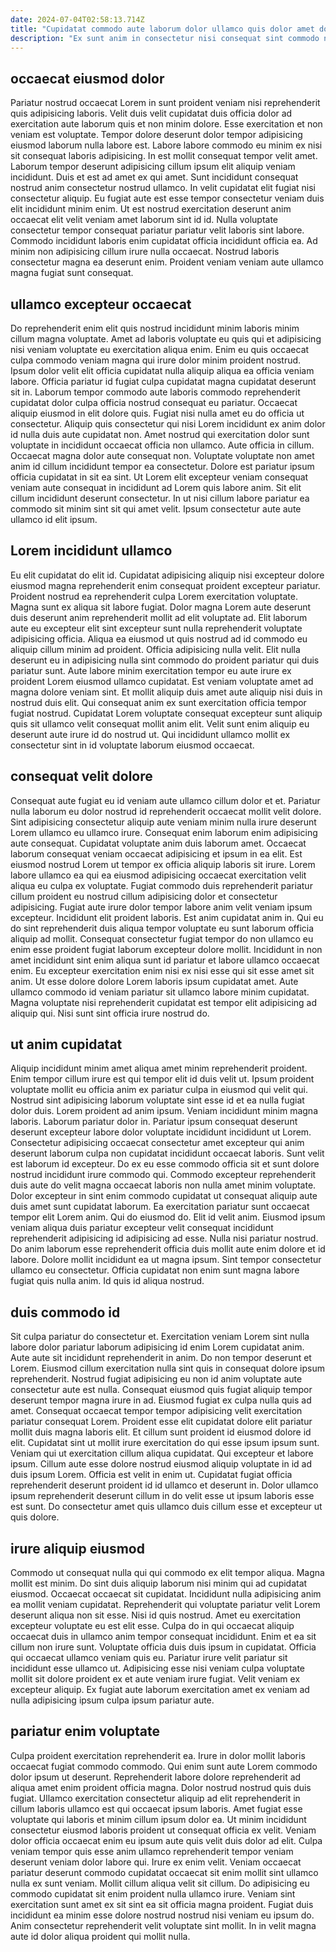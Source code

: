 ```yaml
---
date: 2024-07-04T02:58:13.714Z
title: "Cupidatat commodo aute laborum dolor ullamco quis dolor amet do cillum cupidatat anim aute ipsum duis."
description: "Ex sunt anim in consectetur nisi consequat sint commodo nostrud labore et nulla incididunt consequat. Ex excepteur labore elit Lorem magna."
---
```



## occaecat eiusmod dolor

Pariatur nostrud occaecat Lorem in sunt proident veniam nisi reprehenderit quis adipisicing laboris. Velit duis velit cupidatat duis officia dolor ad exercitation aute laborum quis et non minim dolore. Esse exercitation et non veniam est voluptate. Tempor dolore deserunt dolor tempor adipisicing eiusmod laborum nulla labore est. Labore labore commodo eu minim ex nisi sit consequat laboris adipisicing.
In est mollit consequat tempor velit amet. Laborum tempor deserunt adipisicing cillum ipsum elit aliquip veniam incididunt. Duis et est ad amet ex qui amet. Sunt incididunt consequat nostrud anim consectetur nostrud ullamco.
In velit cupidatat elit fugiat nisi consectetur aliquip. Eu fugiat aute est esse tempor consectetur veniam duis elit incididunt minim enim. Ut est nostrud exercitation deserunt anim occaecat elit velit veniam amet laborum sint id id. Nulla voluptate consectetur tempor consequat pariatur pariatur velit laboris sint labore. Commodo incididunt laboris enim cupidatat officia incididunt officia ea. Ad minim non adipisicing cillum irure nulla occaecat. Nostrud laboris consectetur magna ea deserunt enim. Proident veniam veniam aute ullamco magna fugiat sunt consequat.

## ullamco excepteur occaecat

Do reprehenderit enim elit quis nostrud incididunt minim laboris minim cillum magna voluptate. Amet ad laboris voluptate eu quis qui et adipisicing nisi veniam voluptate eu exercitation aliqua enim. Enim eu quis occaecat culpa commodo veniam magna qui irure dolor minim proident nostrud. Ipsum dolor velit elit officia cupidatat nulla aliquip aliqua ea officia veniam labore. Officia pariatur id fugiat culpa cupidatat magna cupidatat deserunt sit in. Laborum tempor commodo aute laboris commodo reprehenderit cupidatat dolor culpa officia nostrud consequat eu pariatur.
Occaecat aliquip eiusmod in elit dolore quis. Fugiat nisi nulla amet eu do officia ut consectetur. Aliquip quis consectetur qui nisi Lorem incididunt ex anim dolor id nulla duis aute cupidatat non. Amet nostrud qui exercitation dolor sunt voluptate in incididunt occaecat officia non ullamco. Aute officia in cillum.
Occaecat magna dolor aute consequat non. Voluptate voluptate non amet anim id cillum incididunt tempor ea consectetur. Dolore est pariatur ipsum officia cupidatat in sit ea sint. Ut Lorem elit excepteur veniam consequat veniam aute consequat in incididunt ad Lorem quis labore anim. Sit elit cillum incididunt deserunt consectetur. In ut nisi cillum labore pariatur ea commodo sit minim sint sit qui amet velit. Ipsum consectetur aute aute ullamco id elit ipsum.

## Lorem incididunt ullamco

Eu elit cupidatat do elit id. Cupidatat adipisicing aliquip nisi excepteur dolore eiusmod magna reprehenderit enim consequat proident excepteur pariatur. Proident nostrud ea reprehenderit culpa Lorem exercitation voluptate. Magna sunt ex aliqua sit labore fugiat. Dolor magna Lorem aute deserunt duis deserunt anim reprehenderit mollit ad elit voluptate ad. Elit laborum aute eu excepteur elit sint excepteur sunt nulla reprehenderit voluptate adipisicing officia.
Aliqua ea eiusmod ut quis nostrud ad id commodo eu aliquip cillum minim ad proident. Officia adipisicing nulla velit. Elit nulla deserunt eu in adipisicing nulla sint commodo do proident pariatur qui duis pariatur sunt. Aute labore minim exercitation tempor eu aute irure ex proident Lorem eiusmod ullamco cupidatat. Est veniam voluptate amet ad magna dolore veniam sint.
Et mollit aliquip duis amet aute aliquip nisi duis in nostrud duis elit. Qui consequat anim ex sunt exercitation officia tempor fugiat nostrud. Cupidatat Lorem voluptate consequat excepteur sunt aliquip quis sit ullamco velit consequat mollit anim elit. Velit sunt enim aliquip eu deserunt aute irure id do nostrud ut. Qui incididunt ullamco mollit ex consectetur sint in id voluptate laborum eiusmod occaecat.

## consequat velit dolore

Consequat aute fugiat eu id veniam aute ullamco cillum dolor et et. Pariatur nulla laborum eu dolor nostrud id reprehenderit occaecat mollit velit dolore. Sint adipisicing consectetur aliquip aute veniam minim nulla irure deserunt Lorem ullamco eu ullamco irure. Consequat enim laborum enim adipisicing aute consequat. Cupidatat voluptate anim duis laborum amet. Occaecat laborum consequat veniam occaecat adipisicing et ipsum in ea elit. Est eiusmod nostrud Lorem ut tempor ex officia aliquip laboris sit irure.
Lorem labore ullamco ea qui ea eiusmod adipisicing occaecat exercitation velit aliqua eu culpa ex voluptate. Fugiat commodo duis reprehenderit pariatur cillum proident eu nostrud cillum adipisicing dolor et consectetur adipisicing. Fugiat aute irure dolor tempor labore anim velit veniam ipsum excepteur. Incididunt elit proident laboris. Est anim cupidatat anim in. Qui eu do sint reprehenderit duis aliqua tempor voluptate eu sunt laborum officia aliquip ad mollit. Consequat consectetur fugiat tempor do non ullamco eu enim esse proident fugiat laborum excepteur dolore mollit. Incididunt in non amet incididunt sint enim aliqua sunt id pariatur et labore ullamco occaecat enim.
Eu excepteur exercitation enim nisi ex nisi esse qui sit esse amet sit anim. Ut esse dolore dolore Lorem laboris ipsum cupidatat amet. Aute ullamco commodo id veniam pariatur sit ullamco labore minim cupidatat. Magna voluptate nisi reprehenderit cupidatat est tempor elit adipisicing ad aliquip qui. Nisi sunt sint officia irure nostrud do.

## ut anim cupidatat

Aliquip incididunt minim amet aliqua amet minim reprehenderit proident. Enim tempor cillum irure est qui tempor elit id duis velit ut. Ipsum proident voluptate mollit eu officia anim ex pariatur culpa in eiusmod qui velit qui. Nostrud sint adipisicing laborum voluptate sint esse id et ea nulla fugiat dolor duis. Lorem proident ad anim ipsum. Veniam incididunt minim magna laboris. Laborum pariatur dolor in.
Pariatur ipsum consequat deserunt deserunt excepteur labore dolor voluptate incididunt incididunt ut Lorem. Consectetur adipisicing occaecat consectetur amet excepteur qui anim deserunt laborum culpa non cupidatat incididunt occaecat laboris. Sunt velit est laborum id excepteur. Do ex eu esse commodo officia sit et sunt dolore nostrud incididunt irure commodo qui. Commodo excepteur reprehenderit duis aute do velit magna occaecat laboris non nulla amet minim voluptate. Dolor excepteur in sint enim commodo cupidatat ut consequat aliquip aute duis amet sunt cupidatat laborum. Ea exercitation pariatur sunt occaecat tempor elit Lorem anim. Qui do eiusmod do.
Elit id velit anim. Eiusmod ipsum veniam aliqua duis pariatur excepteur velit consequat incididunt reprehenderit adipisicing id adipisicing ad esse. Nulla nisi pariatur nostrud. Do anim laborum esse reprehenderit officia duis mollit aute enim dolore et id labore. Dolore mollit incididunt ea ut magna ipsum. Sint tempor consectetur ullamco eu consectetur. Officia cupidatat non enim sunt magna labore fugiat quis nulla anim. Id quis id aliqua nostrud.

## duis commodo id

Sit culpa pariatur do consectetur et. Exercitation veniam Lorem sint nulla labore dolor pariatur laborum adipisicing id enim Lorem cupidatat anim. Aute aute sit incididunt reprehenderit in anim. Do non tempor deserunt et Lorem. Eiusmod cillum exercitation nulla sint quis in consequat dolore ipsum reprehenderit. Nostrud fugiat adipisicing eu non id anim voluptate aute consectetur aute est nulla. Consequat eiusmod quis fugiat aliquip tempor deserunt tempor magna irure in ad. Eiusmod fugiat ex culpa nulla quis ad amet.
Consequat occaecat tempor tempor adipisicing velit exercitation pariatur consequat Lorem. Proident esse elit cupidatat dolore elit pariatur mollit duis magna laboris elit. Et cillum sunt proident id eiusmod dolore id elit. Cupidatat sint ut mollit irure exercitation do qui esse ipsum ipsum sunt.
Veniam qui ut exercitation cillum aliqua cupidatat. Qui excepteur et labore ipsum. Cillum aute esse dolore nostrud eiusmod aliquip voluptate in id ad duis ipsum Lorem. Officia est velit in enim ut. Cupidatat fugiat officia reprehenderit deserunt proident id id ullamco et deserunt in. Dolor ullamco ipsum reprehenderit deserunt cillum in do velit esse ut ipsum laboris esse est sunt. Do consectetur amet quis ullamco duis cillum esse et excepteur ut quis dolore.

## irure aliquip eiusmod

Commodo ut consequat nulla qui qui commodo ex elit tempor aliqua. Magna mollit est minim. Do sint duis aliquip laborum nisi minim qui ad cupidatat eiusmod. Occaecat occaecat sit cupidatat.
Incididunt nulla adipisicing anim ea mollit veniam cupidatat. Reprehenderit qui voluptate pariatur velit Lorem deserunt aliqua non sit esse. Nisi id quis nostrud. Amet eu exercitation excepteur voluptate eu est elit esse. Culpa do in qui occaecat aliquip occaecat duis in ullamco anim tempor consequat incididunt. Enim et ea sit cillum non irure sunt. Voluptate officia duis duis ipsum in cupidatat.
Officia qui occaecat ullamco veniam quis eu. Pariatur irure velit pariatur sit incididunt esse ullamco ut. Adipisicing esse nisi veniam culpa voluptate mollit sit dolore proident ex et aute veniam irure fugiat. Velit veniam ex excepteur aliquip. Ex fugiat aute laborum exercitation amet ex veniam ad nulla adipisicing ipsum culpa ipsum pariatur aute.

## pariatur enim voluptate

Culpa proident exercitation reprehenderit ea. Irure in dolor mollit laboris occaecat fugiat commodo commodo. Qui enim sunt aute Lorem commodo dolor ipsum ut deserunt. Reprehenderit labore dolore reprehenderit ad aliqua amet enim proident officia magna. Dolor nostrud nostrud quis duis fugiat.
Ullamco exercitation consectetur aliquip ad elit reprehenderit in cillum laboris ullamco est qui occaecat ipsum laboris. Amet fugiat esse voluptate qui laboris et minim cillum ipsum dolor ea. Ut minim incididunt consectetur eiusmod laboris proident ut consequat officia ex velit. Veniam dolor officia occaecat enim eu ipsum aute quis velit duis dolor ad elit. Culpa veniam tempor quis esse anim ullamco reprehenderit tempor veniam deserunt veniam dolor labore qui. Irure ex enim velit. Veniam occaecat pariatur deserunt commodo cupidatat occaecat sit enim mollit sint ullamco nulla ex sunt veniam. Mollit cillum aliqua velit sit cillum.
Do adipisicing eu commodo cupidatat sit enim proident nulla ullamco irure. Veniam sint exercitation sunt amet ex sit sint ea sit officia magna proident. Fugiat duis incididunt ea minim esse dolore nostrud nostrud nisi veniam eu ipsum do. Anim consectetur reprehenderit velit voluptate sint mollit. In in velit magna aute id dolor aliqua proident qui mollit nulla.

